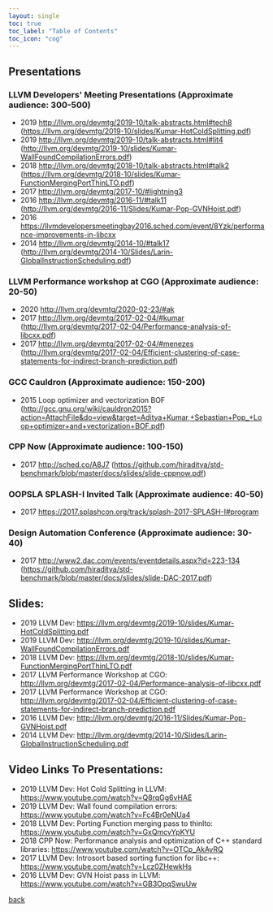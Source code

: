 ```yaml
---
layout: single 
toc: true
toc_label: "Table of Contents"
toc_icon: "cog"
---
```



## Presentations

### LLVM Developers' Meeting Presentations (Approximate audience: 300-500)
- 2019 http://llvm.org/devmtg/2019-10/talk-abstracts.html#tech8 (https://llvm.org/devmtg/2019-10/slides/Kumar-HotColdSplitting.pdf)
- 2019 http://llvm.org/devmtg/2019-10/talk-abstracts.html#lit4 (http://llvm.org/devmtg/2019-10/slides/Kumar-WallFoundCompilationErrors.pdf)
- 2018 http://llvm.org/devmtg/2018-10/talk-abstracts.html#talk2 (https://llvm.org/devmtg/2018-10/slides/Kumar-FunctionMergingPortThinLTO.pdf)
- 2017 http://llvm.org/devmtg/2017-10/#lightning3
- 2016 http://llvm.org/devmtg/2016-11/#talk11 (http://llvm.org/devmtg/2016-11/Slides/Kumar-Pop-GVNHoist.pdf)
- 2016 https://llvmdevelopersmeetingbay2016.sched.com/event/8Yzk/performance-improvements-in-libcxx
- 2014 http://llvm.org/devmtg/2014-10/#talk17 (http://llvm.org/devmtg/2014-10/Slides/Larin-GlobalInstructionScheduling.pdf)

### LLVM Performance workshop at CGO (Approximate audience: 20-50)
- 2020 http://llvm.org/devmtg/2020-02-23/#ak
- 2017 http://llvm.org/devmtg/2017-02-04/#kumar (http://llvm.org/devmtg/2017-02-04/Performance-analysis-of-libcxx.pdf)
- 2017 http://llvm.org/devmtg/2017-02-04/#menezes (http://llvm.org/devmtg/2017-02-04/Efficient-clustering-of-case-statements-for-indirect-branch-prediction.pdf)

### GCC Cauldron (Approximate audience: 150-200)
- 2015 Loop optimizer and vectorization BOF (http://gcc.gnu.org/wiki/cauldron2015?action=AttachFile&do=view&target=Aditya+Kumar,+Sebastian+Pop_+Loop+optimizer+and+vectorization+BOF.pdf)

### CPP Now (Approximate audience: 100-150)
- 2017 http://sched.co/A8J7 (https://github.com/hiraditya/std-benchmark/blob/master/docs/slides/slide-cppnow.pdf)

### OOPSLA SPLASH-I Invited Talk (Approximate audience: 40-50)
- 2017 https://2017.splashcon.org/track/splash-2017-SPLASH-I#program

### Design Automation Conference (Approximate audience: 30-40)
- 2017 http://www2.dac.com/events/eventdetails.aspx?id=223-134 (https://github.com/hiraditya/std-benchmark/blob/master/docs/slides/slide-DAC-2017.pdf)

## Slides:
- 2019 LLVM Dev: https://llvm.org/devmtg/2019-10/slides/Kumar-HotColdSplitting.pdf
- 2019 LLVM Dev: http://llvm.org/devmtg/2019-10/slides/Kumar-WallFoundCompilationErrors.pdf
- 2018 LLVM Dev: https://llvm.org/devmtg/2018-10/slides/Kumar-FunctionMergingPortThinLTO.pdf
- 2017 LLVM Performance Workshop at CGO: http://llvm.org/devmtg/2017-02-04/Performance-analysis-of-libcxx.pdf
- 2017 LLVM Performance Workshop at CGO: http://llvm.org/devmtg/2017-02-04/Efficient-clustering-of-case-statements-for-indirect-branch-prediction.pdf
- 2016 LLVM Dev: http://llvm.org/devmtg/2016-11/Slides/Kumar-Pop-GVNHoist.pdf
- 2014 LLVM Dev: http://llvm.org/devmtg/2014-10/Slides/Larin-GlobalInstructionScheduling.pdf

## Video Links To Presentations:
- 2019 LLVM Dev: Hot Cold Splitting in LLVM: https://www.youtube.com/watch?v=Q8rqGg6vHAE
- 2019 LLVM Dev: Wall found compilation errors: https://www.youtube.com/watch?v=Fc4Br0eNUa4
- 2018 LLVM Dev: Porting Function merging pass to thinlto: https://www.youtube.com/watch?v=GxQmcvYpKYU
- 2018 CPP Now: Performance analysis and optimization of C++ standard libraries: https://www.youtube.com/watch?v=OTCp_AkAyRQ
- 2017 LLVM Dev: Introsort based sorting function for libc++: https://www.youtube.com/watch?v=Lcz0ZHewkHs
- 2016 LLVM Dev: GVN Hoist pass in LLVM: https://www.youtube.com/watch?v=GB3OpqSwuUw

[back](./)
